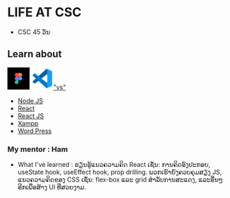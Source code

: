 # LIFE AT CSC
+ CSC 45 ວັນ 

## Learn about
[<img src='img/figma-icon.png' width='50'>](https://www.figma.com/)
[<img src='img/vscode.png' width='50'>"vs"](https://code.visualstudio.com/)
+ [Node JS](https://nodejs.org/en)
+ [React](https://react.dev/)
+ [React JS](https://www.w3schools.com/REACT/react_jsx.asp)
+ [Xampp](https://www.apachefriends.org/index.html)
+ [Word Press](https://wordpress.org/news/podcast/?gad_source=1&gclid=CjwKCAjw_LOwBhBFEiwAmSEQAaw1gD7hl0PJsI5IwLefpy6SpsVmjDqXeGEQ6FWsi9dSpB7pF30MGxoCcUQQAvD_BwE)

### My mentor : Ham

+ What I've learned : ຮຽນຮູ້ແນວຄວາມຄິດ React ເຊັ່ນ: ການຄິດອົງປະກອບ, useState hook, useEffect hook, prop drilling. ພວກເຮົາຍັງຄວບຄຸມສຽງ JS, ແນວຄວາມຄິດຂອງ CSS ເຊັ່ນ: flex-box ແລະ grid ສໍາລັບການສະແດງ, ແລະອື່ນໆອີກເພື່ອສ້າງ UI ທີ່ສວຍງາມ.